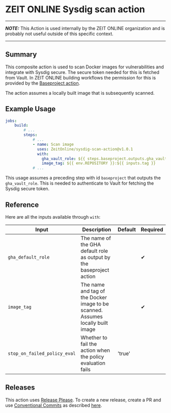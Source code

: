 # ZEIT ONLINE Sysdig scan action

---

**_NOTE:_** This Action is used internally by the ZEIT ONLINE organization and is probably not useful outside of this specific context.

---

## Summary

This composite action is used to scan Docker images for vulnerabilities and integrate with Sysdig secure. The secure token needed
for this is fetched from Vault. In ZEIT ONLINE building workflows the permission for this is provided by
the [Baseproject action](https://github.com/ZeitOnline/gh-action-baseproject/).

The action assumes a locally built image that is subsequently scanned.

## Example Usage

```yaml
jobs:
    build:
        # ...
        steps:
            # ...
            - name: Scan image
              uses: ZeitOnline/sysdig-scan-action@v1.0.1
              with:
                gha_vault_role: ${{ steps.baseproject.outputs.gha_vault_role }}
                image_tag: ${{ env.REPOSITORY }}:${{ inputs.tag }}
            # ...
```

This usage assumes a preceding step with id `baseproject` that outputs the `gha_vault_role`. This is needed to authenticate to Vault
for fetching the Sysdig secure token.

## Reference

Here are all the inputs available through `with`:

| Input                | Description                                                                       | Default | Required |
| -------------------- | --------------------------------------------------------------------------------- | ------- | -------- |
| `gha_default_role`   | The name of the GHA default role as output by the baseproject action              |         | ✔       |
| `image_tag`          | The name and tag of the Docker image to be scanned. Assumes locally built image   |         | ✔       |
| `stop_on_failed_policy_eval`          | Whether to fail the action when the policy evaluation fails      | 'true'  |          |

## Releases

This action uses [Release Please](https://github.com/googleapis/release-please-action). To create a new release, create a PR and use [Conventional Commits](https://www.conventionalcommits.org/en/v1.0.0/) as described [here](https://docs.zeit.de/ops/terraform-infra/terraform/repos.html#modulversionierung).
